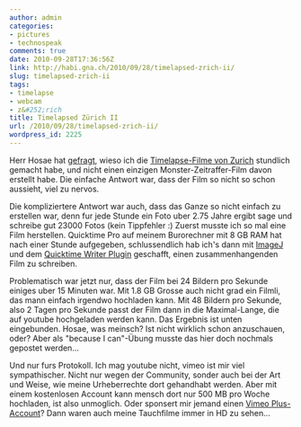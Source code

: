 ```yaml
---
author: admin
categories:
- pictures
- technospeak
comments: true
date: 2010-09-28T17:36:56Z
link: http://habi.gna.ch/2010/09/28/timelapsed-zrich-ii/
slug: timelapsed-zrich-ii
tags:
- timelapse
- webcam
- z&#252;rich
title: Timelapsed Zürich II
url: /2010/09/28/timelapsed-zrich-ii/
wordpress_id: 2225
---
```


Herr Hosae hat [gefragt](http://habi.gna.ch/2010/09/24/zrich-im-zeitraffer/#comment-13517), wieso ich die [Timelapse-Filme von Zurich](http://habi.gna.ch/2010/09/24/zrich-im-zeitraffer/) stundlich gemacht habe, und nicht einen einzigen Monster-Zeitraffer-Film davon erstellt habe. Die einfache Antwort war, dass der Film so nicht so schon aussieht, viel zu nervos.




Die kompliziertere Antwort war auch, dass das Ganze so nicht einfach zu erstellen war, denn fur jede Stunde ein Foto uber 2.75 Jahre ergibt sage und schreibe gut 23000 Fotos (kein Tippfehler :) Zuerst musste ich so mal eine Film herstellen. Quicktime Pro auf meinem Burorechner mit 8 GB RAM hat nach einer Stunde aufgegeben, schlussendlich hab ich's dann mit [ImageJ](http://rsbweb.nih.gov/ij/) und dem [Quicktime Writer Plugin](http://rsbweb.nih.gov/ij/plugins/movie-writer.html) geschafft, einen zusammenhangenden Film zu schreiben.




Problematisch war jetzt nur, dass der Film bei 24 Bildern pro Sekunde einiges uber 15 Minuten war. Mit 1.8 GB Grosse auch nicht grad ein Filmli, das mann einfach irgendwo hochladen kann. Mit 48 Bildern pro Sekunde, also 2 Tagen pro Sekunde passt der Film dann in die Maximal-Lange, die auf youtube hochgeladen werden kann. Das Ergebnis ist unten eingebunden. Hosae, was meinsch? Ist nicht wirklich schon anzuschauen, oder? Aber als "because I can"-Übung musste das hier doch nochmals gepostet werden...


  
  
  
  
  

Und nur furs Protokoll. Ich mag youtube nicht, vimeo ist mir viel sympathischer. Nicht nur wegen der Community, sonder auch bei der Art und Weise, wie meine Urheberrechte dort gehandhabt werden. Aber mit einem kostenlosen Account kann mensch dort nur 500 MB pro Woche hochladen, ist also unmoglich. Oder sponsert mir jemand einen [Vimeo Plus-Account](http://vimeo.com/plus)? Dann waren auch meine Tauchfilme immer in HD zu sehen...

